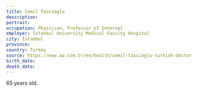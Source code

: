 ```yaml
---
title: Cemil Tascioglu
description: 
portrait: 
occupation: Physician, Professor of Internal
employer: Istanbul University Medical Faculty Hospital
city: İstanbul
province: 
country: Turkey
source: https://www.aa.com.tr/en/health/cemil-tascioglu-turkish-doctor-claimed-by-covid-19/1789552
birth_date: 
death_date: 
---
```


65 years old.